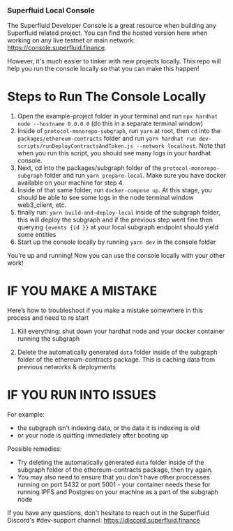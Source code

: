 ### Superfluid Local Console

The Superfluid Developer Console is a great resource when building any Superfluid related project. You can find the hosted version here when working on any live testnet or main network: https://console.superfluid.finance.

However, it's much easier to tinker with new projects locally. This repo will help you run the console locally so that you can make this happen!

# Steps to Run The Console Locally
1. Open the example-project folder in your terminal and run `npx hardhat node --hostname 0.0.0.0` (do this in a separate terminal window)
2. Inside of `protocol-monorepo-subgraph`, run `yarn` at root, then `cd` into the `packages/ethereum-contracts` folder and run `yarn hardhat run dev-scripts/runDeployContractsAndToken.js --network localhost`. Note that when you run this script, you should see many logs in your hardhat console.
3. Next, cd into the packages/subgraph folder of the `protocol-monorepo-subgraph` folder and run `yarn prepare-local`. Make sure you have docker available on your machine for step 4. 
4.  Inside of that same folder, run `docker-compose up`. At this stage, you should be able to see some logs in the node terminal window web3_client, etc.
5. finally run: `yarn build-and-deploy-local` inside of the subgraph folder, this will deploy the subgraph and if the previous step went fine then querying `{events {id }}` at your local subgraph endpoint should yield some entities
6. Start up the console locally by running `yarn dev` in the console folder

You’re up and running! Now you can use the console locally with your other work!

# IF YOU MAKE A MISTAKE

Here’s how to troubleshoot if you make a mistake somewhere in this process and need to re start

1) Kill everything: shut down your hardhat node and your docker container running the subgraph

2) Delete the automatically generated `data` folder inside of the subgraph folder of the ethereum-contracts package. This is caching data from previous networks & deployments

# IF YOU RUN INTO ISSUES

For example:
- the subgraph isn’t indexing data, or the data it is indexing is old
- or your node is quitting immediately after booting up

Possible remedies: 
- Try deleting the automatically generated `data` folder inside of the subgraph folder of the ethereum-contracts package, then try again.
- You may also need to ensure that you don’t have other proccesses running on port 5432 or port 5001 - your container needs these for running IPFS and Postgres on your machine as a part of the subgraph node

If you have any questions, don't hesitate to reach out in the Superfluid Discord's #dev-support channel: https://discord.superfluid.finance